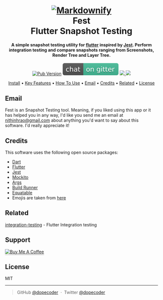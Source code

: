 <h1 align="center">
  <br>
  <a href="http://www.github.com/dopecoder/fest"><img src="https://raw.githubusercontent.com/dopecoder/fest/master/images/fest.png" alt="Markdownify" width="200"></a>
  <br>
  Fest
  <br>  
  Flutter Snapshot Testing
  <br>
</h1>

<h4 align="center">
A simple snapshot testing utility for <a href="https://flutter.dev/" target="_blank">flutter</a> inspired by <a href="https://jestjs.io/" target="_blank">Jest</a>. Perform integration testing and compare snapshots ranging from Screenshots, Render Tree and Layer Tree.</h4>

<p align="center">
  <a href="https://pub.dev/packages/fest" rel="nofollow"><img src="https://camo.githubusercontent.com/cfbbcb4287020b9861dc2c8b4df6ad3910c90b51d7441d0c8aef8f8de260548c/68747470733a2f2f696d672e736869656c64732e696f2f7075622f762f6261646765733f636f6c6f723d626c756576696f6c6574" alt="Pub Version" data-canonical-src="https://img.shields.io/pub/v/badges?color=blueviolet" style="max-width:100%;"></a>
  <a href="https://gitter.im/fest-flutter/community"><img src="https://raw.githubusercontent.com/dopecoder/fest/master/images/gitter.svg"></a>
  <a href="https://saythanks.io/to/bullredeyes@gmail.com">
      <img src="https://img.shields.io/badge/SayThanks.io-%E2%98%BC-1EAEDB.svg">
  </a>
  <a href="https://www.paypal.me/NithinRao">
    <img src="https://img.shields.io/badge/$-donate-ff69b4.svg?maxAge=2592000&amp;style=flat">
  </a>
</p>

<p align="center">
  <a href="#install">Install</a> •
  <a href="#key-features">Key Features</a> •
  <a href="#how-to-use">How To Use</a> •
  <a href="#how-to-use">Email</a> •
  <a href="#credits">Credits</a> •
  <a href="#related">Related</a> •
  <a href="#license">License</a>
</p>


## Email

Fest is an Snapshot Testing tool. Meaning, if you liked using this app or it has helped you in any way, I'd like you send me an email at <nithinhrao@gmail.com> about anything you'd want to say about this software. I'd really appreciate it!

## Credits

This software uses the following open source packages:

- [Dart](http://dart.dev/)
- [Flutter](https://flutter.dev/)
- [Jest](https://jestjs.io/)
- [Mockito](https://pub.dev/packages/mockito)
- [Args](https://pub.dev/packages/args)
- [Build Runner](https://pub.dev/packages/build_runner)
- [Equatable](https://pub.dev/packages/equatable)
- Emojis are taken from [here](https://github.com/arvida/emoji-cheat-sheet.com)

## Related

[integration-testing](https://flutter.dev/docs/cookbook/testing/integration/introduction) - Flutter Integration testing

## Support

<a href="https://www.buymeacoffee.com/nithinrao" target="_blank"><img src="https://www.buymeacoffee.com/assets/img/custom_images/purple_img.png" alt="Buy Me A Coffee" style="height: 41px !important;width: 174px !important;box-shadow: 0px 3px 2px 0px rgba(190, 190, 190, 0.5) !important;-webkit-box-shadow: 0px 3px 2px 0px rgba(190, 190, 190, 0.5) !important;" ></a>

<!-- <p>Or</p> 

<a href="https://www.patreon.com/nithinrao">
	<img src="https://c5.patreon.com/external/logo/become_a_patron_button@2x.png" width="160">
</a> -->


## License

MIT

---

> GitHub [@dopecoder](https://github.com/dopecoder) &nbsp;&middot;&nbsp;
> Twitter [@dopecoder](https://twitter.com/dopecoder)

